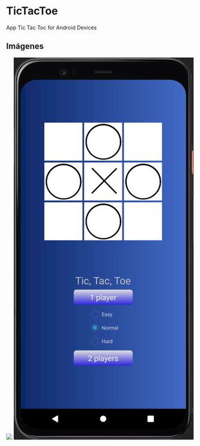 # TicTacToe
App Tic Tac Toc for Android Devices

## Imágenes

![](/Lanscape.png)
![](/Portrait.png)
